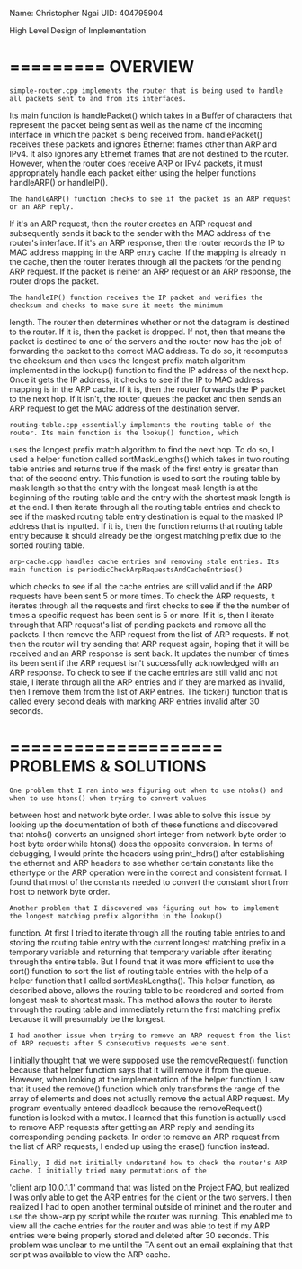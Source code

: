 Name: Christopher Ngai
UID: 404795904

High Level Design of Implementation
 
=========
OVERVIEW
=========

	simple-router.cpp implements the router that is being used to handle all packets sent to and from its interfaces.
Its main function is handlePacket() which takes in a Buffer of characters that represent the packet being sent as well
as the name of the incoming interface in which the packet is being received from. handlePacket() receives these packets
and ignores Ethernet frames other than ARP and IPv4. It also ignores any Ethernet frames that are not destined to the router.
However, when the router does receive ARP or IPv4 packets, it must appropriately handle each packet either using the helper
functions handleARP() or handleIP().
	
	The handleARP() function checks to see if the packet is an ARP request or an ARP reply.
If it's an ARP request, then the router creates an ARP request and subsequently sends it back to the sender with the
MAC address of the router's interface. If it's an ARP response, then the router records the IP to MAC address mapping in the
ARP entry cache. If the mapping is already in the cache, then the router iterates through all the packets for the pending
ARP request. If the packet is neiher an ARP request or an ARP response, the router drops the packet.

	The handleIP() function receives the IP packet and verifies the checksum and checks to make sure it meets the minimum
length. The router then determines whether or not the datagram is destined to the router. If it is, then the packet is dropped.
If not, then that means the packet is destined to one of the servers and the router now has the job of forwarding the packet
to the correct MAC address. To do so, it recomputes the checksum and then uses the longest prefix match algorithm implemented
in the lookup() function to find the IP address of the next hop. Once it gets the IP address, it checks to see if the IP to
MAC address mapping is in the ARP cache. If it is, then the router forwards the IP packet to the next hop. If it isn't,
the router queues the packet and then sends an ARP request to get the MAC address of the destination server.

	routing-table.cpp essentially implements the routing table of the router. Its main function is the lookup() function, which
uses the longest prefix match algorithm to find the next hop. To do so, I used a helper function called sortMaskLengths()
which takes in two routing table entries and returns true if the mask of the first entry is greater than that of the
second entry. This function is used to sort the routing table by mask length so that the entry with the longest mask
length is at the beginning of the routing table and the entry with the shortest mask length is at the end. I then
iterate through all the routing table entries and check to see if the masked routing table entry destination is equal to
the masked IP address that is inputted. If it is, then the function returns that routing table entry because it should already
be the longest matching prefix due to the sorted routing table.

	arp-cache.cpp handles cache entries and removing stale entries. Its main function is periodicCheckArpRequestsAndCacheEntries()
which checks to see if all the cache entries are still valid and if the ARP requests have been sent 5 or more times. To check
the ARP requests, it iterates through all the requests and first checks to see if the the number of times a specific request
has been sent is 5 or more. If it is, then I iterate through that ARP request's list of pending packets and remove all the
packets. I then remove the ARP request from the list of ARP requests. If not, then the router will try sending that ARP
request again, hoping that it will be received and an ARP response is sent back. It updates the number of times its been sent
if the ARP request isn't successfully acknowledged with an ARP response. To check to see if the cache entries are still valid
and not stale, I iterate through all the ARP entries and if they are marked as invalid, then I remove them from the list of
ARP entries. The ticker() function that is called every second deals with marking ARP entries invalid after 30 seconds.

====================
PROBLEMS & SOLUTIONS
====================

	One problem that I ran into was figuring out when to use ntohs() and when to use htons() when trying to convert values
between host and network byte order. I was able to solve this issue by looking up the documentation of both of these functions
and discovered that ntohs() converts an unsigned short integer from network byte order to host byte order while htons() does
the opposite conversion. In terms of debugging, I would printe the headers using print_hdrs() after establishing the ethernet
and ARP headers to see whether certain constants like the ethertype or the ARP operation were in the correct and consistent
format. I found that most of the constants needed to convert the constant short from host to network byte order.

	Another problem that I discovered was figuring out how to implement the longest matching prefix algorithm in the lookup()
function. At first I tried to iterate through all the routing table entries to and storing the routing table entry with the
current longest matching prefix in a temporary variable and returning that temporary variable after iterating through the
entire table. But I found that it was more efficient to use the sort() function to sort the list of routing table entries with
the help of a helper function that I called sortMaskLengths(). This helper function, as described above, allows the routing
table to be reordered and sorted from longest mask to shortest mask. This method allows the router to iterate through the routing
table and immediately return the first matching prefix because it will presumably be the longest.

	I had another issue when trying to remove an ARP request from the list of ARP requests after 5 consecutive requests were sent.
I initially thought that we were supposed use the removeRequest() function because that helper function says that it will remove
it from the queue. However, when looking at the implementation of the helper function, I saw that it used the remove() function
which only transforms the range of the array of elements and does not actually remove the actual ARP request. My program eventually
entered deadlock because the removeRequest() function is locked with a mutex. I learned that this function is actually used to remove
ARP requests after getting an ARP reply and sending its corresponding pending packets. In order to remove an ARP request from the list
of ARP requests, I ended up using the erase() function instead.

	Finally, I did not initially understand how to check the router's ARP cache. I initially tried many permutations of the
'client arp 10.0.1.1' command that was listed on the Project FAQ, but realized I was only able to get the ARP entries for
the client or the two servers. I then realized I had to open another terminal outside of mininet and the router and use the
show-arp.py script while the router was running. This enabled me to view all the cache entries for the router and was able
to test if my ARP entries were being properly stored and deleted after 30 seconds. This problem was unclear to me until the
TA sent out an email explaining that that script was available to view the ARP cache.